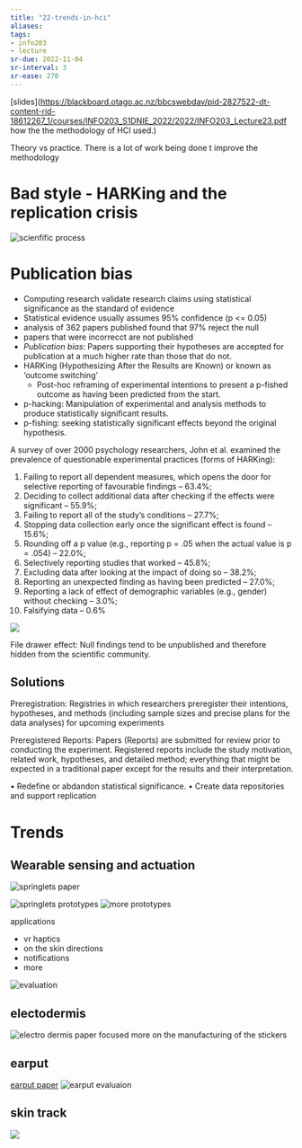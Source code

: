 ```yaml
---
title: "22-trends-in-hci"
aliases: 
tags: 
- info203
- lecture
sr-due: 2022-11-04
sr-interval: 3
sr-ease: 270
---
```


[slides](https://blackboard.otago.ac.nz/bbcswebdav/pid-2827522-dt-content-rid-18612267_1/courses/INFO203_S1DNIE_2022/2022/INFO203_Lecture23.pdf
how the the methodology of HCI used.)

Theory vs practice. There is a lot of work being done t improve the methodology

# Bad style - HARKing and the replication crisis

![scienfific process](https://i.imgur.com/m1HDqN3.png)

# Publication bias
- Computing research validate research claims using statistical significance as the standard of evidence 
- Statistical evidence usually assumes 95% confidence (p <= 0.05)
- analysis of 362 papers published found that 97% reject the null
- papers that were incorrecct are not published
- *Publication bias*: Papers supporting their hypotheses are accepted for publication at a much higher rate than those that do not.
- HARKing (Hypothesizing After the Results are Known) or known as ‘outcome switching’
	- Post-hoc reframing of experimental intentions to present a p-fished outcome as having been predicted from the start.
- p-hacking: Manipulation of experimental and analysis methods to produce statistically significant results. 
- p-fishing: seeking statistically significant effects beyond the original hypothesis.

A survey of over 2000 psychology researchers, John et al. examined the prevalence of questionable experimental practices (forms of HARKing): 
1. Failing to report all dependent measures, which opens the door for selective reporting of favourable findings – 63.4%; 
2. Deciding to collect additional data after checking if the effects were significant – 55.9%; 
3. Failing to report all of the study’s conditions – 27.7%; 
4. Stopping data collection early once the significant effect is found – 15.6%; 
5. Rounding off a p value (e.g., reporting p = .05 when the actual value is p = .054) – 22.0%; 
6. Selectively reporting studies that worked – 45.8%; 
7. Excluding data after looking at the impact of doing so – 38.2%; 
8. Reporting an unexpected finding as having been predicted – 27.0%; 
9. Reporting a lack of effect of demographic variables (e.g., gender) without checking – 3.0%;
10. Falsifying data – 0.6%

![](https://i.imgur.com/gro2KnF.png)

File drawer effect: Null findings tend to be unpublished and therefore hidden from the scientific community.

## Solutions

Preregistration: Registries in which researchers preregister their intentions, hypotheses, and methods (including sample sizes and precise plans for the data analyses) for upcoming experiments

Preregistered Reports: Papers (Reports) are submitted for review prior to conducting the experiment. Registered reports include the study motivation, related work, hypotheses, and detailed method; everything that might be expected in a traditional paper except for the results and their interpretation.

• Redefine or abdandon statistical significance. • Create data repositories and support replication

# Trends
## Wearable sensing and actuation
![springlets paper](https://i.imgur.com/QQMmEAk.png)

![springlets prototypes](https://i.imgur.com/zbRefG0.png)
![more prototypes](https://i.imgur.com/dVmrJf9.png)

applications
- vr haptics
- on the skin directions
- notifications
- more

![evaluation](https://i.imgur.com/4edmUVX.png)

## electodermis
![electro dermis paper](https://i.imgur.com/9MMLpOG.png)
focused more on the manufacturing of the stickers

## earput
[earput paper](https://i.imgur.com/ZqfaHUt.png)
![earput evaluaion](https://i.imgur.com/97ZAqGv.png)

## skin track
![](https://i.imgur.com/LlfFZki.png)
